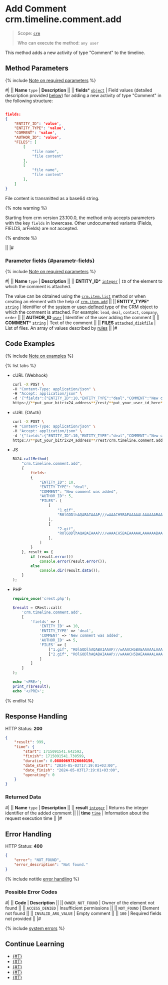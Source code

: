 # Add Comment crm.timeline.comment.add

> Scope: [`crm`](../../../scopes/permissions.md)
>
> Who can execute the method: `any user`

This method adds a new activity of type "Comment" to the timeline.

## Method Parameters

{% include [Note on required parameters](../../../../_includes/required.md) %}

#|
|| **Name**
`type` | **Description** ||
|| **fields***
[`object`](../../../data-types.md) | Field values (detailed description provided [below](#parametr-fields)) for adding a new activity of type "Comment" in the following structure:

```json

fields:
{
    "ENTITY_ID": 'value',
    "ENTITY_TYPE": 'value',
    "COMMENT": 'value',
    "AUTHOR_ID": 'value',
    "FILES": [
        [
            "file name", 
            "file content"
        ],
        [
            "file name",
            "file content"
        ],
    ]
}
```

File content is transmitted as a base64 string.

{% note warning %}

Starting from crm version 23.100.0, the method only accepts parameters with the key `fields` in lowercase. Other undocumented variants (Fields, FIELDS, arFields) are not accepted.

{% endnote %}

 ||
|#

### Parameter fields {#parametr-fields}

{% include [Note on required parameters](../../../../_includes/required.md) %}

#|
|| **Name**
`type` | **Description** ||
|| **ENTITY_ID***
[`integer`](../../../data-types.md) | `ID` of the element to which the comment is attached.

The value can be obtained using the [`crm.item.list`](../../universal/crm-item-list.md) method or when creating an element with the help of [`crm.item.add`](../../universal/crm-item-add.md) ||
|| **ENTITY_TYPE***
[`string`](../../../data-types.md) | Identifier of the [system](../../index.md) or [user-defined type](../../universal/user-defined-object-types/index.md) of the CRM object to which the comment is attached. For example: `lead`, `deal`, `contact`, `company`, `order` ||
|| **AUTHOR_ID**
[`user`](../../../data-types.md#standart-objects) | Identifier of the user adding the comment ||
|| **COMMENT***
[`string`](../../../data-types.md) | Text of the comment ||
|| **FILES**
[`attached_diskfile`](../../../data-types.md) | List of files. An array of values described by [rules](../../../bx24-js-sdk/how-to-call-rest-methods/files.md) ||
|#

## Code Examples

{% include [Note on examples](../../../../_includes/examples.md) %}

{% list tabs %}

- cURL (Webhook)

    ```bash
    curl -X POST \
    -H "Content-Type: application/json" \
    -H "Accept: application/json" \
    -d '{"fields":{"ENTITY_ID":10,"ENTITY_TYPE":"deal","COMMENT":"New comment was added","AUTHOR_ID":5,"FILES":[["1.gif","R0lGODlhAQABAIAAAP///wAAACH5BAEAAAAALAAAAAABAAEAAAICRAEAOw=="],["2.gif","R0lGODlhAQABAIAAAP///wAAACH5BAEAAAAALAAAAAABAAEAAAICRAEAOw=="]]}}' \
    https://**put_your_bitrix24_address**/rest/**put_your_user_id_here**/**put_your_webhook_here**/crm.timeline.comment.add
    ```

- cURL (OAuth)

    ```bash
    curl -X POST \
    -H "Content-Type: application/json" \
    -H "Accept: application/json" \
    -d '{"fields":{"ENTITY_ID":10,"ENTITY_TYPE":"deal","COMMENT":"New comment was added","AUTHOR_ID":5,"FILES":[["1.gif","R0lGODlhAQABAIAAAP///wAAACH5BAEAAAAALAAAAAABAAEAAAICRAEAOw=="],["2.gif","R0lGODlhAQABAIAAAP///wAAACH5BAEAAAAALAAAAAABAAEAAAICRAEAOw=="]]},"auth":"**put_access_token_here**"}' \
    https://**put_your_bitrix24_address**/rest/crm.timeline.comment.add
    ```

- JS

    ```js
    BX24.callMethod(
        "crm.timeline.comment.add",
        {
            fields:
            {
                "ENTITY_ID": 10,
                "ENTITY_TYPE": "deal",
                "COMMENT": "New comment was added",
                "AUTHOR_ID": 5,
                "FILES": [
                    [
                        "1.gif", 
                        "R0lGODlhAQABAIAAAP///wAAACH5BAEAAAAALAAAAAABAAEAAAICRAEAOw=="
                    ],
                    [
                        "2.gif",
                        "R0lGODlhAQABAIAAAP///wAAACH5BAEAAAAALAAAAAABAAEAAAICRAEAOw=="
                    ],
                ]
            }
        }, result => {
            if (result.error())
                console.error(result.error());
            else
                console.dir(result.data());
        }
    );
    ```

- PHP

    ```php
    require_once('crest.php');

    $result = CRest::call(
        'crm.timeline.comment.add',
        [
            'fields' => [
                'ENTITY_ID' => 10,
                'ENTITY_TYPE' => 'deal',
                'COMMENT' => 'New comment was added',
                'AUTHOR_ID' => 5,
                'FILES' => [
                    ["1.gif", "R0lGODlhAQABAIAAAP///wAAACH5BAEAAAAALAAAAAABAAEAAAICRAEAOw=="],
                    ["2.gif", "R0lGODlhAQABAIAAAP///wAAACH5BAEAAAAALAAAAAABAAEAAAICRAEAOw=="]
                ]
            ]
        ]
    );

    echo '<PRE>';
    print_r($result);
    echo '</PRE>';
    ```

{% endlist %}

## Response Handling

HTTP Status: **200**

```json
{
    "result": 999,
    "time": {
        "start": 1715091541.642592,
        "finish": 1715091541.730599,
        "duration": 0.08800697326660156,
        "date_start": "2024-05-03T17:19:01+03:00",
        "date_finish": "2024-05-03T17:19:01+03:00",
        "operating": 0
    }
}
```

### Returned Data

#|
|| **Name**
`type` | **Description** ||
|| **result**
[`integer`](../../../data-types.md) | Returns the integer identifier of the added comment ||
|| **time**
[`time`](../../../data-types.md) | Information about the request execution time ||
|#

## Error Handling

HTTP Status: **400**

```json
{
    "error": "NOT_FOUND",
    "error_description": "Not found."
}
```

{% include notitle [error handling](../../../../_includes/error-info.md) %}

### Possible Error Codes

#|
|| **Code** | **Description** ||
|| `OWNER_NOT_FOUND` | Owner of the element not found ||
|| `ACCESS_DENIED` | Insufficient permissions ||
|| `NOT_FOUND` | Element not found ||
|| `INVALID_ARG_VALUE` | Empty comment ||
|| `100` | Required fields not provided ||
|#

{% include [system errors](../../../../_includes/system-errors.md) %}

## Continue Learning

- [{#T}](./crm-timeline-comment-update.md)
- [{#T}](./crm-timeline-comment-get.md)
- [{#T}](./crm-timeline-comment-list.md)
- [{#T}](./crm-timeline-comment-delete.md)
- [{#T}](./crm-timeline-comment-fields.md)
